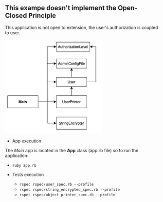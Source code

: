 ## This exampe doesn't implement the Open-Closed Principle

This application is not open to extension, the user's authorization is coupled to user.

![OCP diagram](https://github.com/AldoFusterTurpin/Solid_Principles_Python/blob/main/src/OCP/wrong/wrong.png)

- App execution

The *Main* app is located in the **App** class (app.rb file) so to run the application:

  - `ruby app.rb`

- Tests execution
  - `rspec rspec/user_spec.rb --profile`
  - `rspec rspec/string_encrypted_spec.rb --profile`
  - `rspec rspec/object_printer_spec.rb --profile`

